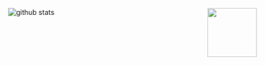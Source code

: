 <picture decoding="async" loading="lazy">
  <source media="(prefers-color-scheme: light)" srcset="https://pixel-profile.vercel.app/api/github-stats?username=AmritXyzzscreen_effect=false&background=linear-gradient(to%20bottom%20right%2C%20%2374dcc4%2C%20%234597e9)&include_all_commits=true&pixelate_avatar=false">
  <source media="(prefers-color-scheme: dark)" srcset="https://pixel-profile.vercel.app/api/github-stats?username=AmritXyzz&screen_effect=true&background=linear-gradient(to%20bottom%20right%2C%20%235580eb%2C%20%232aeeff)&include_all_commits=true&pixelate_avatar=false">
  <img alt="github stats" src="https://pixel-profile.vercel.app/api/github-stats?username=AmritXyzz&screen_effect=false&background=linear-gradient(to%20bottom%20right%2C%20%2374dcc4%2C%20%234597e9)&include_all_commits=true&pixelate_avatar=false">
</picture>
  <img align="right" width="100" src="https://raw.githubusercontent.com/PokeAPI/sprites/master/sprites/pokemon/other/showdown/150.gif">
